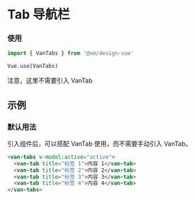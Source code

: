 # Tab 导航栏

### 使用 

```js
import { VanTabs } from '@xm/design-vue'

Vue.use(VanTabs)
```

注意，这里不需要引入 VanTab


## 示例

### 默认用法

引入组件后，可以搭配 VanTab 使用，而不需要手动引入 VanTab。

```html
<van-tabs v-model:active="active">
  <van-tab title="标签 1">内容 1</van-tab>
  <van-tab title="标签 2">内容 2</van-tab>
  <van-tab title="标签 3">内容 3</van-tab>
  <van-tab title="标签 4">内容 4</van-tab>
</van-tabs>
```
